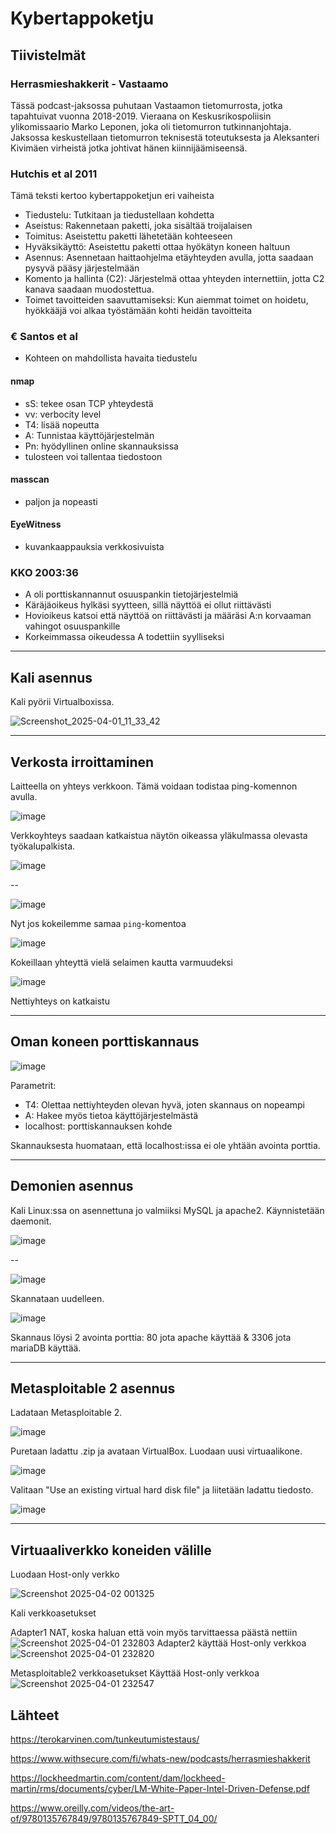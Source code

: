 # Kybertappoketju

## Tiivistelmät

### Herrasmieshakkerit - Vastaamo

Tässä podcast-jaksossa puhutaan Vastaamon tietomurrosta, jotka tapahtuivat vuonna 2018-2019. Vieraana on Keskusrikospoliisin ylikomissaario Marko Leponen, joka oli tietomurron tutkinnanjohtaja.  
Jaksossa keskustellaan tietomurron teknisestä toteutuksesta ja Aleksanteri Kivimäen virheistä jotka johtivat hänen kiinnijäämiseensä.  

### Hutchis et al 2011

Tämä teksti kertoo kybertappoketjun eri vaiheista

- Tiedustelu: Tutkitaan ja tiedustellaan kohdetta
- Aseistus: Rakennetaan paketti, joka sisältää troijalaisen
- Toimitus: Aseistettu paketti lähetetään kohteeseen
- Hyväksikäyttö: Aseistettu paketti ottaa hyökätyn koneen haltuun
- Asennus: Asennetaan haittaohjelma etäyhteyden avulla, jotta saadaan pysyvä pääsy järjestelmään
- Komento ja hallinta (C2): Järjestelmä ottaa yhteyden internettiin, jotta C2 kanava saadaan muodostettua.  
- Toimet tavoitteiden saavuttamiseksi: Kun aiemmat toimet on hoidetu, hyökkääjä voi alkaa työstämään kohti heidän tavoitteita

### € Santos et al 

- Kohteen on mahdollista havaita tiedustelu

#### nmap
- sS: tekee osan TCP yhteydestä
- vv: verbocity level
- T4: lisää nopeutta
- A: Tunnistaa käyttöjärjestelmän
- Pn: hyödyllinen online skannauksissa
- tulosteen voi tallentaa tiedostoon

#### masscan
- paljon ja nopeasti

#### EyeWitness
- kuvankaappauksia verkkosivuista

### KKO 2003:36

- A oli porttiskannannut osuuspankin tietojärjestelmiä
- Käräjäoikeus hylkäsi syytteen, sillä näyttöä ei ollut riittävästi
- Hovioikeus katsoi että näyttöä on riittävästi ja määräsi A:n korvaaman vahingot osuuspankille
- Korkeimmassa oikeudessa A todettiin syylliseksi

---

## Kali asennus

Kali pyörii Virtualboxissa. 

![Screenshot_2025-04-01_11_33_42](https://github.com/user-attachments/assets/9b75f0ea-77e8-4063-8209-1fbcdde6cb97)

--- 

## Verkosta irroittaminen

Laitteella on yhteys verkkoon. Tämä voidaan todistaa ping-komennon avulla.

![image](https://github.com/user-attachments/assets/d9c9bd2e-27af-4c9c-9a70-8a01c95a9a0d)

Verkkoyhteys saadaan katkaistua näytön oikeassa yläkulmassa olevasta työkalupalkista. 

![image](https://github.com/user-attachments/assets/385d7de1-ceef-4b48-876e-326a0772a8ec)

--

![image](https://github.com/user-attachments/assets/cdd9a4bf-c4a4-40ac-afe7-1bcc06a06e0a)

Nyt jos kokeilemme samaa `ping`-komentoa

![image](https://github.com/user-attachments/assets/be3878fc-ce59-462f-972a-98990779b81a)

Kokeillaan yhteyttä vielä selaimen kautta varmuudeksi

![image](https://github.com/user-attachments/assets/37e3e6d3-da80-46c1-86f0-67e64ab08b41)

Nettiyhteys on katkaistu

--- 

## Oman koneen porttiskannaus

![image](https://github.com/user-attachments/assets/765d3f6a-3478-4972-b405-0d46632bd0ec)

Parametrit: 
- T4: Olettaa nettiyhteyden olevan hyvä, joten skannaus on nopeampi
- A: Hakee myös tietoa käyttöjärjestelmästä
- localhost: porttiskannauksen kohde

Skannauksesta huomataan, että localhost:issa ei ole yhtään avointa porttia. 

--- 

## Demonien asennus

Kali Linux:ssa on asennettuna jo valmiiksi MySQL ja apache2. Käynnistetään daemonit. 

![image](https://github.com/user-attachments/assets/6127a59b-0e23-4aa9-bd26-06f53ad058c5)

--

![image](https://github.com/user-attachments/assets/9910894f-bc1e-4d8d-a07c-3b6bd537fe4a)

Skannataan uudelleen. 

![image](https://github.com/user-attachments/assets/2cd5c624-5da0-41fa-a9e2-46db57a19774)

Skannaus löysi 2 avointa porttia: 80 jota apache käyttää & 3306 jota mariaDB käyttää. 

---

## Metasploitable 2 asennus

Ladataan Metasploitable 2. 

![image](https://github.com/user-attachments/assets/33fb2012-df1c-4e48-b9d1-d1865a951cdd)

Puretaan ladattu .zip ja avataan VirtualBox. Luodaan uusi virtuaalikone. 

![image](https://github.com/user-attachments/assets/97ae15fb-b685-4302-8df3-a436e3862b2a)

Valitaan "Use an existing virtual hard disk file" ja liitetään ladattu tiedosto. 

![image](https://github.com/user-attachments/assets/ced175ad-6720-4885-a22f-c94e23fad486)

---

## Virtuaaliverkko koneiden välille

Luodaan Host-only verkko

![Screenshot 2025-04-02 001325](https://github.com/user-attachments/assets/30f1ab68-28cd-4adb-976d-341e7c4a2f07)

Kali verkkoasetukset

Adapter1 NAT, koska haluan että voin myös tarvittaessa päästä nettiin
![Screenshot 2025-04-01 232803](https://github.com/user-attachments/assets/63da5836-0992-46a4-8b01-fc118656b3c4)
Adapter2 käyttää Host-only verkkoa
![Screenshot 2025-04-01 232820](https://github.com/user-attachments/assets/2edf1e6b-c810-4459-a4a3-980a42b15c10)

Metasploitable2 verkkoasetukset
Käyttää Host-only verkkoa
![Screenshot 2025-04-01 232547](https://github.com/user-attachments/assets/c0008d80-1483-4a5b-a236-e99e3f3a0d20)


## Lähteet

https://terokarvinen.com/tunkeutumistestaus/

https://www.withsecure.com/fi/whats-new/podcasts/herrasmieshakkerit

https://lockheedmartin.com/content/dam/lockheed-martin/rms/documents/cyber/LM-White-Paper-Intel-Driven-Defense.pdf

https://www.oreilly.com/videos/the-art-of/9780135767849/9780135767849-SPTT_04_00/
